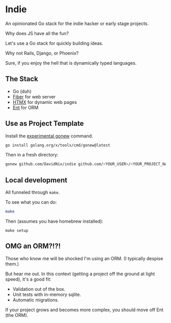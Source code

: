 # Indie
An opinionated Go stack for the indie hacker or early stage projects.

Why does JS have all the fun?

Let's use a Go stack for quickly building ideas.

Why not Rails, Django, or Phoenix?

Sure, if you enjoy the hell that is dynamically typed languages.

## The Stack
- Go (duh)
- [Fiber](https://gofiber.io) for web server
- [HTMX](https://htmx.org) for dynamic web pages
- [Ent](https://entgo.io) for ORM

## Use as Project Template

Install the [experimental gonew](https://go.dev/blog/gonew) command.

```sh
go install golang.org/x/tools/cmd/gonew@latest
```

Then in a fresh directory:

```sh
gonew github.com/DavidNix/indie github.com/<YOUR_USER>/<YOUR_PROJECT_NAME>
```

## Local development

All funneled through `make`.

To see what you can do:
```sh
make
```

Then (assumes you have homebrew installed):
```
make setup
```

## OMG an ORM?!?!

Those who know me will be shocked I'm using an ORM. (I typically despise them.)

But hear me out. In this context (getting a project off the ground at light speed), it's a good fit:
- Validation out of the box.
- Unit tests with in-memory sqlite.
- Automatic migrations.

If your project grows and becomes more complex, you should move off Ent (the ORM).
